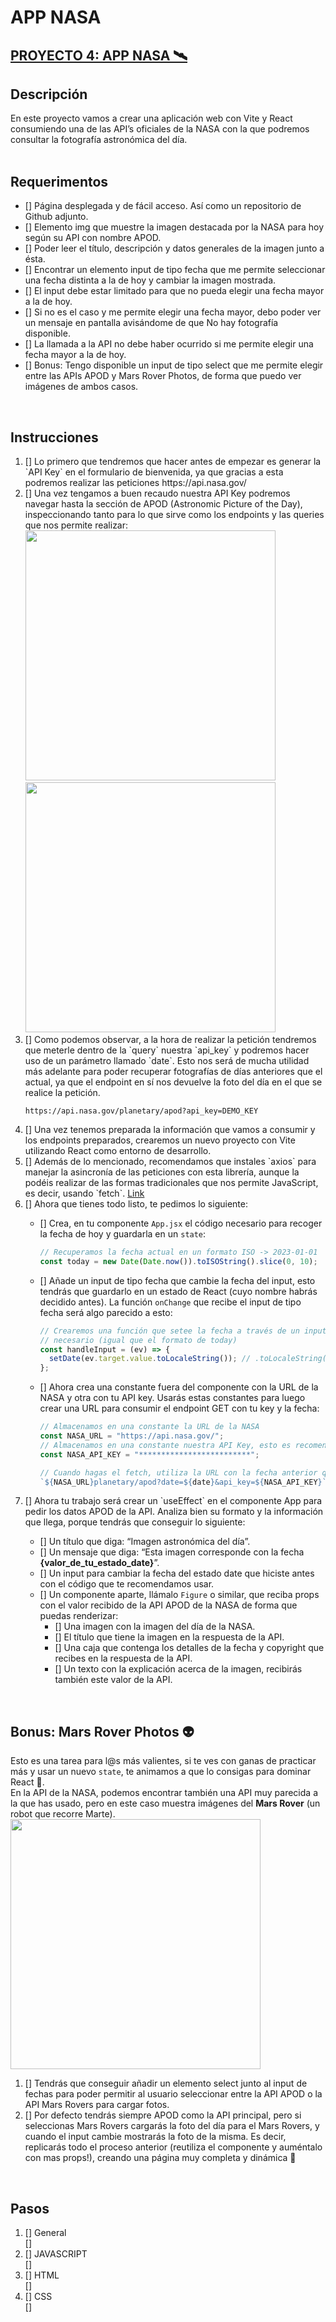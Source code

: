 # APP NASA

## <a href="https://www.notion.so/graimi/Proyecto-4-App-NASA-e1c8dc09bd08495f97724a206dd114ee?pvs=4">PROYECTO 4: APP NASA 🛰️</a>
## Descripción
En este proyecto vamos a crear una aplicación web con Vite y React consumiendo una de las API’s oficiales de la NASA con la que podremos consultar la fotografía astronómica del día. <br>
<br>

## Requerimentos
<ul>
<li> [] Página desplegada y de fácil acceso. Así como un repositorio de Github adjunto. </li> 
<li> [] Elemento img que muestre la imagen destacada por la NASA para hoy según su API con nombre APOD. </li>
<li> [] Poder leer el título, descripción y datos generales de la imagen junto a ésta. </li> 
<li> [] Encontrar un elemento input de tipo fecha que me permite seleccionar una fecha distinta a la de hoy y cambiar la imagen mostrada. </li>
<li> [] El input debe estar limitado para que no pueda elegir una fecha mayor a la de hoy. </li> 
<li> [] Si no es el caso y me permite elegir una fecha mayor, debo poder ver un mensaje en pantalla avisándome de que No hay fotografía disponible. </li> 
<li> [] La llamada a la API no debe haber ocurrido si me permite elegir una fecha mayor a la de hoy. </li> 
<li> [] Bonus: Tengo disponible un input de tipo select que me permite elegir entre las APIs APOD y Mars Rover Photos, de forma que puedo ver imágenes de ambos casos. </li> 
</ul>
<br>

## Instrucciones
<ol>
<li> [] Lo primero que tendremos que hacer antes de empezar es generar la `API Key` en el formulario de bienvenida, ya que gracias a esta podremos realizar las peticiones <a> https://api.nasa.gov/ </a> </li>

<li> [] Una vez tengamos a buen recaudo nuestra API Key podremos navegar hasta la sección de APOD (Astronomic Picture of the Day), inspeccionando tanto para lo que sirve como los endpoints y las queries que nos permite realizar: <br>
<img src="https://s3.us-west-2.amazonaws.com/secure.notion-static.com/826f462e-7dca-44e3-b980-91d8244bc553/Captura_de_Pantalla_2022-08-23_a_las_11.33.09.png?X-Amz-Algorithm=AWS4-HMAC-SHA256&X-Amz-Content-Sha256=UNSIGNED-PAYLOAD&X-Amz-Credential=AKIAT73L2G45EIPT3X45%2F20230317%2Fus-west-2%2Fs3%2Faws4_request&X-Amz-Date=20230317T100436Z&X-Amz-Expires=86400&X-Amz-Signature=3306680d742c8be54aee80fbc0607fdfd146f61d6ee950ac3561861a90d69267&X-Amz-SignedHeaders=host&response-content-disposition=filename%3D%22Captura%2520de%2520Pantalla%25202022-08-23%2520a%2520las%252011.33.09.png%22&x-id=GetObject" width="400"/>
<img src="https://s3.us-west-2.amazonaws.com/secure.notion-static.com/80f9c537-9dcb-4663-bcba-db125849604b/Captura_de_Pantalla_2022-08-23_a_las_11.33.22.png?X-Amz-Algorithm=AWS4-HMAC-SHA256&X-Amz-Content-Sha256=UNSIGNED-PAYLOAD&X-Amz-Credential=AKIAT73L2G45EIPT3X45%2F20230317%2Fus-west-2%2Fs3%2Faws4_request&X-Amz-Date=20230317T100515Z&X-Amz-Expires=86400&X-Amz-Signature=937a66110eeb873f4cc0dd3b89e6ca464d86791b6e6620201cad3e7777930054&X-Amz-SignedHeaders=host&response-content-disposition=filename%3D%22Captura%2520de%2520Pantalla%25202022-08-23%2520a%2520las%252011.33.22.png%22&x-id=GetObject" width="400">
</li>

<li> [] Como podemos observar, a la hora de realizar la petición tendremos que meterle dentro de la `query` nuestra `api_key` y podremos hacer uso de un parámetro llamado `date`. Esto nos será de mucha utilidad más adelante para poder recuperar fotografías de días anteriores que el actual, ya que el endpoint en sí nos devuelve la foto del día en el que se realice la petición.

```
https://api.nasa.gov/planetary/apod?api_key=DEMO_KEY
```
</li>

<li> [] Una vez tenemos preparada la información que vamos a consumir y los endpoints preparados, crearemos un nuevo proyecto con Vite utilizando React como entorno de desarrollo. </li>

<li> [] Además de lo mencionado, recomendamos que instales `axios` para manejar la asincronía de las peticiones con esta librería, aunque la podéis realizar de las formas tradicionales que nos permite JavaScript, es decir, usando `fetch`. 
<a href="https://axios-http.com/es/docs/intro">Link</a> </li>

<li> [] Ahora que tienes todo listo, te pedimos lo siguiente: </li>

- [] Crea, en tu componente `App.jsx` el código necesario para recoger la fecha de hoy y guardarla en un `state`:
    
  ```jsx
  // Recuperamos la fecha actual en un formato ISO -> 2023-01-01
  const today = new Date(Date.now()).toISOString().slice(0, 10);
  ```

- [] Añade un input de tipo fecha que cambie la fecha del input, esto tendrás que guardarlo en un estado de React (cuyo nombre habrás decidido antes). La función `onChange` que recibe el input de tipo fecha será algo parecido a esto:
    
  ```jsx
  // Crearemos una función que setee la fecha a través de un input en el formato 
  // necesario (igual que el formato de today)
  const handleInput = (ev) => {
    setDate(ev.target.value.toLocaleString()); // .toLocaleString() sirve para formatear la fecha
  };
  ```
    
- [] Ahora crea una constante fuera del componente con la URL de la NASA y otra con tu API key. Usarás estas constantes para luego crear una URL para consumir el endpoint GET con tu key y la fecha:

  ```jsx
  // Almacenamos en una constante la URL de la NASA
  const NASA_URL = "https://api.nasa.gov/";
  // Almacenamos en una constante nuestra API Key, esto es recomendable almacenarlo en una variable de entorno
  const NASA_API_KEY = "*************************";

  // Cuando hagas el fetch, utiliza la URL con la fecha anterior que creaste de una forma similar a esto:
  `${NASA_URL}planetary/apod?date=${date}&api_key=${NASA_API_KEY}`
  ```

<li> [] Ahora tu trabajo será crear un `useEffect` en el componente App para pedir los datos APOD de la API. Analiza bien su formato y la información que llega, porque tendrás que conseguir lo siguiente: </li>

- [] Un título que diga: “Imagen astronómica del día”.
- [] Un mensaje que diga: “Esta imagen corresponde con la fecha **{valor_de_tu_estado_date}**”.
- [] Un input para cambiar la fecha del estado date que hiciste antes con el código que te recomendamos usar.
- [] Un componente aparte, llámalo `Figure` o similar, que reciba props con el valor recibido de la API APOD de la NASA de forma que puedas renderizar:
    - [] Una imagen con la imagen del día de la NASA.
    - [] El título que tiene la imagen en la respuesta de la API.
    - [] Una caja que contenga los detalles de la fecha y copyright que recibes en la respuesta de la API.
    - [] Un texto con la explicación acerca de la imagen, recibirás también este valor de la API.
</ol>
<br>

## Bonus: Mars Rover Photos 👽
Esto es una tarea para l@s más valientes, si te ves con ganas de practicar más y usar un nuevo `state`, te animamos a que lo consigas para dominar React 💪. <br>
En la API de la NASA, podemos encontrar también una API muy parecida a la que has usado, pero en este caso muestra imágenes del **Mars Rover** (un robot que recorre Marte).
<img src="https://s3.us-west-2.amazonaws.com/secure.notion-static.com/8f8efbe0-e591-4314-8739-fd5c88af1281/Captura_de_pantalla_2023-01-24_a_las_22.34.09.png?X-Amz-Algorithm=AWS4-HMAC-SHA256&X-Amz-Content-Sha256=UNSIGNED-PAYLOAD&X-Amz-Credential=AKIAT73L2G45EIPT3X45%2F20230317%2Fus-west-2%2Fs3%2Faws4_request&X-Amz-Date=20230317T102323Z&X-Amz-Expires=86400&X-Amz-Signature=819392933921d8606cf223fbcb985380ee702d0698b5252a0033c2959323f211&X-Amz-SignedHeaders=host&response-content-disposition=filename%3D%22Captura%2520de%2520pantalla%25202023-01-24%2520a%2520las%252022.34.09.png%22&x-id=GetObject" width="400">
<ol>
<li> [] Tendrás que conseguir añadir un elemento select junto al input de fechas para poder permitir al usuario seleccionar entre la API APOD o la API Mars Rovers para cargar fotos. </li>
<li> [] Por defecto tendrás siempre APOD como la API principal, pero si seleccionas Mars Rovers cargarás la foto del día para el Mars Rovers, y cuando el input cambie mostrarás la foto de la misma. Es decir, replicarás todo el proceso anterior (reutiliza el componente y auméntalo con mas props!), creando una página muy completa y dinámica 🚀 </li>
</ol>
<br>

## Pasos
<ol>
<li> [] General </li>
[] <br>

<li> [] JAVASCRIPT </li>
[] <br>

<li> [] HTML </li>
[] <br>

<li> [] CSS </li>
[] <br>
</ol>
<br>